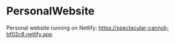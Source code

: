 # PersonalWebsite

Personal website running on Netlify: https://spectacular-cannoli-bf02c8.netlify.app

